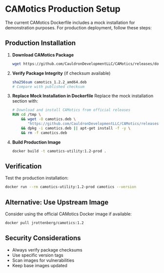 # CAMotics Production Setup

The current CAMotics Dockerfile includes a mock installation for demonstration purposes. For production deployment, follow these steps:

## Production Installation

1. **Download CAMotics Package**
   ```bash
   wget https://github.com/CauldronDevelopmentLLC/CAMotics/releases/download/v1.2.2/camotics_1.2.2_amd64.deb
   ```

2. **Verify Package Integrity** (if checksum available)
   ```bash
   sha256sum camotics_1.2.2_amd64.deb
   # Compare with published checksum
   ```

3. **Replace Mock Installation in Dockerfile**
   Replace the mock installation section with:
   ```dockerfile
   # Download and install CAMotics from official releases
   RUN cd /tmp \
       && wget -O camotics.deb \
          "https://github.com/CauldronDevelopmentLLC/CAMotics/releases/download/v${CAMOTICS_VERSION}/camotics_${CAMOTICS_VERSION}_amd64.deb" \
       && dpkg -i camotics.deb || apt-get install -f -y \
       && rm -f camotics.deb
   ```

4. **Build Production Image**
   ```bash
   docker build -t camotics-utility:1.2-prod .
   ```

## Verification

Test the production installation:
```bash
docker run --rm camotics-utility:1.2-prod camotics --version
```

## Alternative: Use Upstream Image

Consider using the official CAMotics Docker image if available:
```bash
docker pull jrottenberg/camotics:1.2
```

## Security Considerations

- Always verify package checksums
- Use specific version tags
- Scan images for vulnerabilities
- Keep base images updated